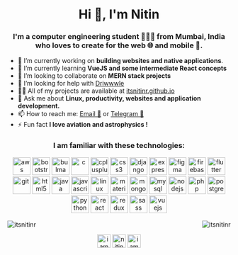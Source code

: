 <h1 align="center">Hi 👋, I'm Nitin</h1>
<h3 align="center">I'm a computer engineering student 👨🏻‍💻 from Mumbai, India who loves to create for the web 🌐 and mobile 📱.</h3>

- 🔭 I’m currently working on **building websites and native applications**.
- 🌱 I’m currently learning **VueJS and some intermediate React concepts**
- 👯 I’m looking to collaborate on **MERN stack projects**
- 🤝 I’m looking for help with [Driwwwle](https://github.com/itsnitinr/driwwwle/)
- 👨‍💻 All of my projects are available at [itsnitinr.github.io](itsnitinr.github.io)
- 💬 Ask me about **Linux, productivity, websites and application development.**
- 📫 How to reach me: [Email 📧](mailto:nitinranganath@gmail.com) or [Telegram 💬](https://t.me/itsnitinr)
- ⚡ Fun fact **I love aviation and astrophysics !**

<h3 align="center">I am familiar with these technologies: </h3>
<p align="center"><img src="https://devicons.github.io/devicon/devicon.git/icons/amazonwebservices/amazonwebservices-original-wordmark.svg" alt="aws" width="40" height="40"/> <img src="https://devicons.github.io/devicon/devicon.git/icons/bootstrap/bootstrap-plain.svg" alt="bootstrap" width="40" height="40"/> <img src="https://raw.githubusercontent.com/gilbarbara/logos/804dc257b59e144eaca5bc6ffd16949752c6f789/logos/bulma.svg" alt="bulma" width="40" height="40"/> <img src="https://devicons.github.io/devicon/devicon.git/icons/c/c-original.svg" alt="c" width="40" height="40"/> <img src="https://devicons.github.io/devicon/devicon.git/icons/cplusplus/cplusplus-original.svg" alt="cplusplus" width="40" height="40"/> <img src="https://devicons.github.io/devicon/devicon.git/icons/css3/css3-original-wordmark.svg" alt="css3" width="40" height="40"/> <img src="https://devicons.github.io/devicon/devicon.git/icons/django/django-original.svg" alt="django" width="40" height="40"/> <img src="https://devicons.github.io/devicon/devicon.git/icons/express/express-original-wordmark.svg" alt="express" width="40" height="40"/> <img src="https://www.vectorlogo.zone/logos/figma/figma-icon.svg" alt="figma" width="40" height="40"/> <img src="https://www.vectorlogo.zone/logos/firebase/firebase-icon.svg" alt="firebase" width="40" height="40"/> <img src="https://www.vectorlogo.zone/logos/flutterio/flutterio-icon.svg" alt="flutter" width="40" height="40"/> <img src="https://www.vectorlogo.zone/logos/git-scm/git-scm-icon.svg" alt="git" width="40" height="40"/> <img src="https://devicons.github.io/devicon/devicon.git/icons/html5/html5-original-wordmark.svg" alt="html5" width="40" height="40"/> <img src="https://devicons.github.io/devicon/devicon.git/icons/java/java-original-wordmark.svg" alt="java" width="40" height="40"/> <img src="https://devicons.github.io/devicon/devicon.git/icons/javascript/javascript-original.svg" alt="javascript" width="40" height="40"/> <img src="https://devicons.github.io/devicon/devicon.git/icons/linux/linux-original.svg" alt="linux" width="40" height="40"/> <img src="https://raw.githubusercontent.com/prplx/svg-logos/5585531d45d294869c4eaab4d7cf2e9c167710a9/svg/materialize.svg" alt="materialize" width="40" height="40"/> <img src="https://devicons.github.io/devicon/devicon.git/icons/mongodb/mongodb-original-wordmark.svg" alt="mongodb" width="40" height="40"/> <img src="https://devicons.github.io/devicon/devicon.git/icons/mysql/mysql-original-wordmark.svg" alt="mysql" width="40" height="40"/> <img src="https://devicons.github.io/devicon/devicon.git/icons/nodejs/nodejs-original-wordmark.svg" alt="nodejs" width="40" height="40"/> <img src="https://devicons.github.io/devicon/devicon.git/icons/php/php-original.svg" alt="php" width="40" height="40"/> <img src="https://devicons.github.io/devicon/devicon.git/icons/postgresql/postgresql-original-wordmark.svg" alt="postgresql" width="40" height="40"/> <img src="https://devicons.github.io/devicon/devicon.git/icons/python/python-original.svg" alt="python" width="40" height="40"/> <img src="https://devicons.github.io/devicon/devicon.git/icons/react/react-original-wordmark.svg" alt="react" width="40" height="40"/> <img src="https://devicons.github.io/devicon/devicon.git/icons/redux/redux-original.svg" alt="redux" width="40" height="40"/> <img src="https://devicons.github.io/devicon/devicon.git/icons/sass/sass-original.svg" alt="sass" width="40" height="40"/> <img src="https://devicons.github.io/devicon/devicon.git/icons/vuejs/vuejs-original-wordmark.svg" alt="vuejs" width="40" height="40"/></p><p>
<img align="left" src="https://github-readme-stats.vercel.app/api/top-langs/?username=itsnitinr&layout=compact&hide=html" alt="itsnitinr" /></p>
<p>&nbsp;<img align="right" src="https://github-readme-stats.vercel.app/api?username=itsnitinr&show_icons=true" alt="itsnitinr" /></p>

<p align="center">
<a href="https://twitter.com/iamnitinr" target="blank"><img align="center" src="https://cdn.jsdelivr.net/npm/simple-icons@3.0.1/icons/twitter.svg" alt="iamnitinr" height="30" width="30" /></a>
<a href="https://linkedin.com/in/nitin-ranganath-35b4611b0/" target="blank"><img align="center" src="https://cdn.jsdelivr.net/npm/simple-icons@3.0.1/icons/linkedin.svg" alt="nitin-ranganath-35b4611b0/" height="30" width="30" /></a>
<a href="https://instagram.com/iamnitinr" target="blank"><img align="center" src="https://cdn.jsdelivr.net/npm/simple-icons@3.0.1/icons/instagram.svg" alt="iamnitinr" height="30" width="30" /></a>
</p>
